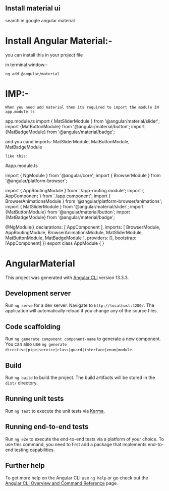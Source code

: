 ## Install material ui
  search in google angular material
  
 # Install Angular Material:- 
 
 you can install this in your project file
  
  in terminal window:-
 
 	ng add @angular/material
 	
 	
# IMP:-
	When you need add material then its required to import the module IN app.module.ts
 	
app.module.ts
import { MatSliderModule } from '@angular/material/slider';
import {MatButtonModule} from '@angular/material/button';
import {MatBadgeModule} from '@angular/material/badge';



and you cand imports:
    MatSliderModule,
    MatButtonModule,
    MatBadgeModule
    
    like this:

#app.module.ts
    
import { NgModule } from '@angular/core';
import { BrowserModule } from '@angular/platform-browser';

import { AppRoutingModule } from './app-routing.module';
import { AppComponent } from './app.component';
import { BrowserAnimationsModule } from '@angular/platform-browser/animations';
import { MatSliderModule } from '@angular/material/slider';
import {MatButtonModule} from '@angular/material/button';
import {MatBadgeModule} from '@angular/material/badge';


@NgModule({
  declarations: [
    AppComponent
  ],
  imports: [
    BrowserModule,
    AppRoutingModule,
    BrowserAnimationsModule,
    MatSliderModule,
    MatButtonModule,
    MatBadgeModule
  ],
  providers: [],
  bootstrap: [AppComponent]
})
export class AppModule { }

# AngularMaterial

This project was generated with [Angular CLI](https://github.com/angular/angular-cli) version 13.3.3.

## Development server

Run `ng serve` for a dev server. Navigate to `http://localhost:4200/`. The application will automatically reload if you change any of the source files.

## Code scaffolding

Run `ng generate component component-name` to generate a new component. You can also use `ng generate directive|pipe|service|class|guard|interface|enum|module`.

## Build

Run `ng build` to build the project. The build artifacts will be stored in the `dist/` directory.

## Running unit tests

Run `ng test` to execute the unit tests via [Karma](https://karma-runner.github.io).

## Running end-to-end tests

Run `ng e2e` to execute the end-to-end tests via a platform of your choice. To use this command, you need to first add a package that implements end-to-end testing capabilities.

## Further help

To get more help on the Angular CLI use `ng help` or go check out the [Angular CLI Overview and Command Reference](https://angular.io/cli) page.
